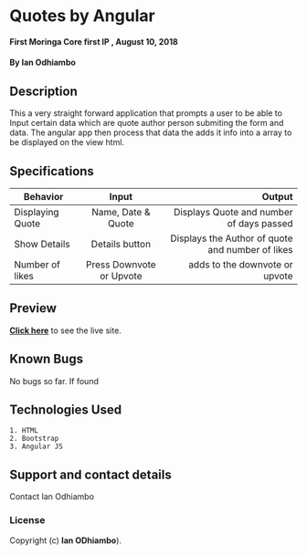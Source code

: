 # Quotes by Angular
#### First Moringa Core first IP , August 10, 2018
#### By **Ian Odhiambo**

## Description

This a  very straight forward application that prompts a user to be able to  Input certain data which are quote author person submiting the form and data. The angular app then process that data the adds it info into a array  to be displayed on the view html.
## Specifications
| Behavior      | Input         | Output|
| ------------- |:-------------:| -----:|
| Displaying Quote | Name, Date & Quote | Displays Quote and number of days passed  |
| Show Details      | Details button      | Displays the Author of quote and number of likes |
| Number of likes | Press Downvote or Upvote     |    adds to the downvote or upvote |

## Preview
**[Click here](https://ianodad.github.io/Quotes/)** to see the live site.

## Known Bugs
No bugs so far. If found

## Technologies Used
    1. HTML
    2. Bootstrap
    3. Angular JS

## Support and contact details
Contact Ian Odhiambo

### License
Copyright (c) **Ian ODhiambo**).
